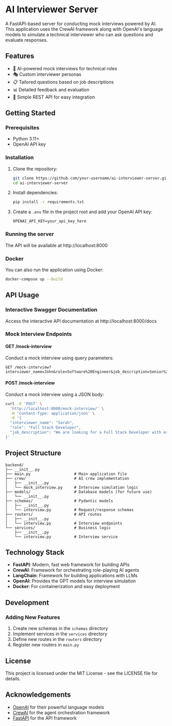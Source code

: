 # AI Interviewer Server

A FastAPI-based server for conducting mock interviews powered by AI. This application uses the CrewAI framework along with OpenAI's language models to simulate a technical interviewer who can ask questions and evaluate responses.

## Features

- 🤖 AI-powered mock interviews for technical roles
- 🎭 Custom interviewer personas
- 📋 Tailored questions based on job descriptions
- 📊 Detailed feedback and evaluation
- 🔄 Simple REST API for easy integration

## Getting Started

### Prerequisites

- Python 3.11+
- OpenAI API key

### Installation

1. Clone the repository:
   ```bash
   git clone https://github.com/your-username/ai-interviewer-server.git
   cd ai-interviewer-server
   ```

2. Install dependencies:
   ```bash
   pip install -r requirements.txt
   ```

3. Create a `.env` file in the project root and add your OpenAI API key:
   ```
   OPENAI_API_KEY=your_api_key_here
   ```

### Running the server

The API will be available at http://localhost:8000

### Docker

You can also run the application using Docker:

```bash
docker-compose up --build
```

## API Usage

### Interactive Swagger Documentation

Access the interactive API documentation at http://localhost:8000/docs

### Mock Interview Endpoints

#### GET /mock-interview

Conduct a mock interview using query parameters:

```
GET /mock-interview?interviewer_name=John&role=Software%20Engineer&job_description=Senior%20Python%20Developer
```

#### POST /mock-interview

Conduct a mock interview using a JSON body:

```bash
curl -X 'POST' \
  'http://localhost:8000/mock-interview/' \
  -H 'Content-Type: application/json' \
  -d '{
  "interviewer_name": "Sarah",
  "role": "Full Stack Developer",
  "job_description": "We are looking for a Full Stack Developer with experience in React, Node.js, and AWS."
}'
```

## Project Structure

```
backend/
├── __init__.py
├── main.py                   # Main application file
├── crew/                     # AI crew implementation
│   ├── __init__.py
│   └── mock_interview.py     # Interview simulation logic
├── models/                   # Database models (for future use)
│   └── __init__.py
├── schemas/                  # Pydantic models
│   ├── __init__.py
│   └── interview.py          # Request/response schemas
├── routers/                  # API routes
│   ├── __init__.py
│   └── interview.py          # Interview endpoints
└── services/                 # Business logic
    ├── __init__.py
    └── interview.py          # Interview service
```

## Technology Stack

- **FastAPI**: Modern, fast web framework for building APIs
- **CrewAI**: Framework for orchestrating role-playing AI agents
- **LangChain**: Framework for building applications with LLMs
- **OpenAI**: Provides the GPT models for interview simulation
- **Docker**: For containerization and easy deployment

## Development

### Adding New Features

1. Create new schemas in the `schemas` directory
2. Implement services in the `services` directory
3. Define new routes in the `routers` directory
4. Register new routers in `main.py`

## License

This project is licensed under the MIT License - see the LICENSE file for details.

## Acknowledgements

- [OpenAI](https://openai.com/) for their powerful language models
- [CrewAI](https://crewai.io/) for the agent orchestration framework
- [FastAPI](https://fastapi.tiangolo.com/) for the API framework
